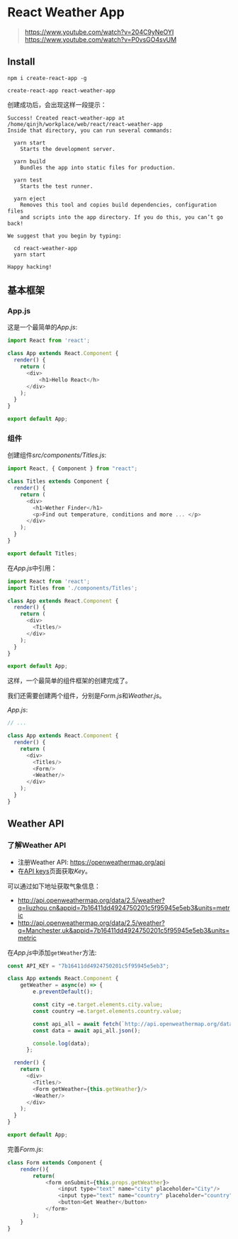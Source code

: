# React Weather App

> https://www.youtube.com/watch?v=204C9yNeOYI
> https://www.youtube.com/watch?v=P0vsGO4svUM

## Install
```
npm i create-react-app -g
```

```
create-react-app react-weather-app
```
创建成功后，会出现这样一段提示：
```
Success! Created react-weather-app at /home/qinjh/workplace/web/react/react-weather-app
Inside that directory, you can run several commands:

  yarn start
    Starts the development server.

  yarn build
    Bundles the app into static files for production.

  yarn test
    Starts the test runner.

  yarn eject
    Removes this tool and copies build dependencies, configuration files
    and scripts into the app directory. If you do this, you can’t go back!

We suggest that you begin by typing:

  cd react-weather-app
  yarn start

Happy hacking!
```

## 基本框架
### App.js
这是一个最简单的*App.js*:
```javascript
import React from 'react';

class App extends React.Component {
  render() {
    return (
      <div>
          <h1>Hello React</h>
      </div>
    );
  }
}

export default App;
```
### 组件
创建组件*src/components/Titles.js*:
```javascript
import React, { Component } from "react";

class Titles extends Component {
  render() {
    return (
      <div>
        <h1>Wether Finder</h1>
        <p>Find out temperature, conditions and more ... </p>
      </div>
    );
  }
}

export default Titles;
```
在*App.js*中引用：
```javascript
import React from 'react';
import Titles from './components/Titles';

class App extends React.Component {
  render() {
    return (
      <div>
        <Titles/>
      </div>
    );
  }
}

export default App;
```
这样，一个最简单的组件框架的创建完成了。

我们还需要创建两个组件，分别是*Form.js*和*Weather.js*。

*App.js*:
```javascript
// ...

class App extends React.Component {
  render() {
    return (
      <div>
        <Titles/>
        <Form/>
        <Weather/>
      </div>
    );
  }
}
```

## Weather API
### 了解Weather API
- 注册Weather API: https://openweathermap.org/api
- 在[API keys](https://home.openweathermap.org/api_keys)页面获取*Key*。

可以通过如下地址获取气象信息：
- http://api.openweathermap.org/data/2.5/weather?q=liuzhou,cn&appid=7b16411dd4924750201c5f95945e5eb3&units=metric
- http://api.openweathermap.org/data/2.5/weather?q=Manchester,uk&appid=7b16411dd4924750201c5f95945e5eb3&units=metric

在*App.js*中添加`getWeather`方法:
```javascript
const API_KEY = "7b16411dd4924750201c5f95945e5eb3";

class App extends React.Component {
    getWeather = async(e) => {
        e.preventDefault();

        const city =e.target.elements.city.value;
        const country =e.target.elements.country.value;

        const api_all = await fetch(`http://api.openweathermap.org/data/2.5/weather?q=${city},${country}&appid=${API_KEY}&units=metric`);
        const data = await api_all.json();

        console.log(data);
      };

  render() {
    return (
      <div>
        <Titles/>
        <Form getWeather={this.getWeather}/>
        <Weather/>
      </div>
    );
  }
}

export default App;
```

完善*Form.js*:
```javascript
class Form extends Component {
    render(){
        return(
            <form onSubmit={this.props.getWeather}>
                <input type="text" name="city" placeholder="City"/>
                <input type="text" name="country" placeholder="country"/>
                <button>Get Weather</button>
            </form>
        );
    }
}
```




